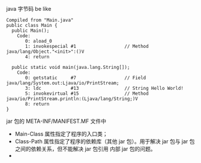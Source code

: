 java 字节码 be like
```
Compiled from "Main.java"
public class Main {
  public Main();
    Code:
       0: aload_0
       1: invokespecial #1                  // Method java/lang/Object."<init>":()V
       4: return

  public static void main(java.lang.String[]);
    Code:
       0: getstatic     #7                  // Field java/lang/System.out:Ljava/io/PrintStream;
       3: ldc           #13                 // String Hello World!
       5: invokevirtual #15                 // Method java/io/PrintStream.println:(Ljava/lang/String;)V
       8: return
}
```

jar 包的 META-INF/MANIFEST.MF 文件中
- Main-Class 属性指定了程序的入口类；
- Class-Path 属性指定了程序的依赖库（其他 jar 包）。用于解决 jar 包与 jar 包之间的依赖关系，但不能解决 jar 包引用 内部 jar 包的问题。
- 